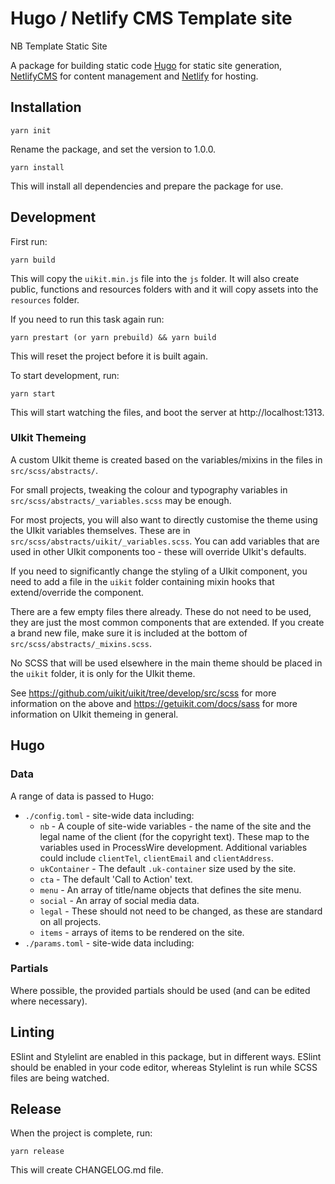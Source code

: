 # Hugo / Netlify CMS Template site #

NB Template Static Site

A package for building static code [Hugo](https://gohugo.io/) for static site generation, [NetlifyCMS](https://www.netlifycms.org/) for content management and [Netlify](https://www.netlify.com/) for hosting.

## Installation

	yarn init

Rename the package, and set the version to 1.0.0.

	yarn install

This will install all dependencies and prepare the package for use.

## Development
First run:

	yarn build

This will copy the `uikit.min.js` file into the `js` folder. It will also create public, functions and resources folders with and it will copy assets into the `resources` folder.

If you need to run this task again run:

	yarn prestart (or yarn prebuild) && yarn build

This will reset the project before it is built again.

To start development, run:

	yarn start

This will start watching the files, and boot the server at http://localhost:1313.

### UIkit Themeing
A custom UIkit theme is created based on the variables/mixins in the files in `src/scss/abstracts/`.

For small projects, tweaking the colour and typography variables in `src/scss/abstracts/_variables.scss` may be enough.

For most projects, you will also want to directly customise the theme using the UIkit variables themselves. These are in `src/scss/abstracts/uikit/_variables.scss`. You can add variables that are used in other UIkit components too - these will override UIkit's defaults.

If you need to significantly change the styling of a UIkit component, you need to add a file in the `uikit` folder containing mixin hooks that extend/override the component.

There are a few empty files there already. These do not need to be used, they are just the most common components that are extended. If you create a brand new file, make sure it is included at the bottom of `src/scss/abstracts/_mixins.scss`.

No SCSS that will be used elsewhere in the main theme should be placed in the `uikit` folder, it is only for the UIkit theme.

See https://github.com/uikit/uikit/tree/develop/src/scss for more information on the above and https://getuikit.com/docs/sass for more information on UIkit themeing in general.

## Hugo

### Data
A range of data is passed to Hugo:

* `./config.toml` - site-wide data including:
	* `nb` - A couple of site-wide variables - the name of the site and the legal name of the client (for the copyright text). These map to the variables used in ProcessWire development. Additional variables could include `clientTel`, `clientEmail` and `clientAddress`.
	* `ukContainer` - The default `.uk-container` size used by the site.
	* `cta` - The default 'Call to Action' text.
	* `menu` - An array of title/name objects that defines the site menu.
	* `social` - An array of social media data.
	* `legal` - These should not need to be changed, as these are standard on all projects.
	* `items` - arrays of items to be rendered on the site.
* `./params.toml` - site-wide data including:

### Partials
Where possible, the provided partials should be used (and can be edited where necessary).

## Linting
ESlint and Stylelint are enabled in this package, but in different ways. ESlint should be enabled in your code editor, whereas Stylelint is run while SCSS files are being watched.

## Release
When the project is complete, run:

	yarn release

This will create CHANGELOG.md file.
